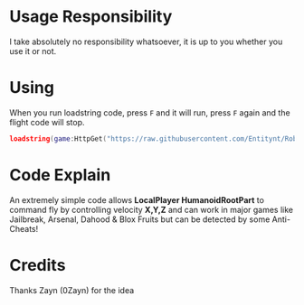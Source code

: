 # Usage Responsibility
I take absolutely no responsibility whatsoever, it is up to you whether you use it or not.

# Using
When you run loadstring code, press ```F``` and it will run, press ```F``` again and the flight code will stop.
```lua
loadstring(game:HttpGet("https://raw.githubusercontent.com/Entitynt/Roblox-Fly-Script/refs/heads/main/FlyCommand.lua",true))()
```

# Code Explain
An extremely simple code allows **LocalPlayer HumanoidRootPart** to command fly by controlling velocity **X,Y,Z** and can work in major games like Jailbreak, Arsenal, Dahood & Blox Fruits but can be detected by some Anti-Cheats!

# Credits
Thanks Zayn (0Zayn) for the idea
